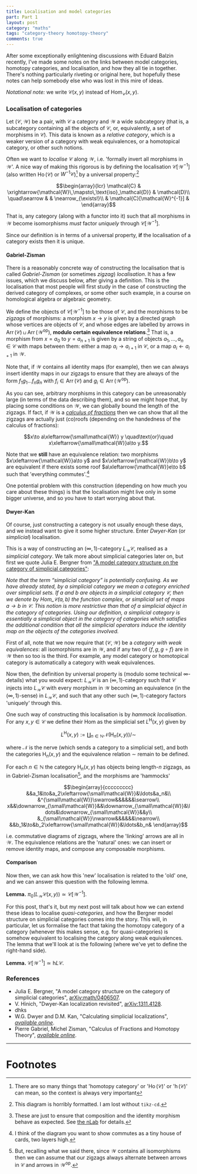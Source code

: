 ```yaml
---
title: Localisation and model categories
part: Part 1
layout: post
category: "maths"
tags: "category-theory homotopy-theory"
comments: true
---
```


After some exceptionally enlightening discussions with Eduard Balzin recently, I've made some notes on the links between model categories, homotopy categories, and localisation, and how they all tie in together.
There's nothing particularly riveting or original here, but hopefully these notes can help somebody else who was lost in this mire of ideas.

<!--more-->

_Notational note:_ we write $\mathcal{C}(x,y)$ instead of $\mathrm{Hom}_\mathcal{C}(x,y)$.



### Localisation of categories

Let $(\mathcal{C},\mathcal{W})$ be a pair, with $\mathcal{C}$ a category and $\mathcal{W}$ a wide subcategory (that is, a subcategory containing all the objects of $\mathcal{C}$, or, equivalently, a set of morphisms in $\mathcal{C}$).
This data is known as a _relative category_, which is a weaker version of a category with weak equivalences, or a homotopical category, or other such notions.

Often we want to _localise_ $\mathcal{C}$ along $\mathcal{W}$, i.e. 'formally invert all morphisms in $\mathcal{W}$'.
A nice way of making this rigorous is by defining the localisation $\mathcal{C}[\mathcal{W}^{-1}]$ (also written $\operatorname{Ho}(\mathcal{C})$ or $W^{-1}\mathcal{C}$)[^3] by a universal property:[^4]

$$\begin{array}{lcr}
    \mathcal{C} & \xrightarrow{\mathcal{W}\,\mapsto\,\text{iso}_\mathcal{D}} & \mathcal{D}\\
    \quad\searrow & & \nearrow_{\exists!}\\
    & \mathcal{C}[\mathcal{W}^{-1}] &
\end{array}$$

That is, any category (along with a functor into it) such that all morphisms in $\mathcal{W}$ become isomorphisms _must_ factor _uniquely_ through $\mathcal{C}[\mathcal{W}^{-1}]$.

Since our definition is in terms of a universal property, **if** the localisation of a category exists then it is unique.


#### Gabriel-Zisman

There is a reasonably concrete way of constructing the localisation that is called _Gabriel-Zisman_ (or sometimes _zigzag_) _localisation_.
It has a few issues, which we discuss below, after giving a definition.
This is the localisation that most people will first study in the case of constructing the derived category of complexes, or some other such example, in a course on homological algebra or algebraic geometry.

We define the objects of $\mathcal{C}[\mathcal{W}^{-1}]$ to be those of $\mathcal{C}$, and the morphisms to be _zigzags_ of morphisms: a morphism $x\to y$ is given by a directed graph whose vertices are objects of $\mathcal{C}$, and whose edges are labelled by arrows in $\operatorname{Arr}(\mathcal{C})\sqcup\operatorname{Arr}(\mathcal{W}^\text{op})$, **modulo certain equivalence relations**.[^1]
That is, a morphism from $x=a_0$ to $y=a_{n+1}$ is given by a string of objects $a_1,\ldots,a_n\in\mathcal{C}$ with maps between them: either a map $a_i\to a_{i+1}$ in $\mathcal{C}$, or a map $a_i\leftarrow a_{i+1}$ in $\mathcal{W}$.

Note that, if $\mathcal{W}$ contains all identity maps (for example), then we can always insert identity maps in our zigzags to ensure that they are always of the form $f_1g_1\ldots f_ng_n$ with $f_i\in\operatorname{Arr}(\mathcal{C})$ and $g_i\in\operatorname{Arr}(\mathcal{W}^\text{op})$.

As you can see, arbitrary morphisms in this category can be unreasonably large (in terms of the data describing them), and so we might hope that, by placing some conditions on $\mathcal{W}$, we can globally bound the length of the zigzags.
If fact, if $\mathcal{W}$ is a _[calculus of fractions](https://ncatlab.org/nlab/show/calculus+of+fractions#definition)_ then we can show that all the zigzags are actually just (co)roofs (depending on the handedness of the calculus of fractions):

$$x\to a\xleftarrow{\small\mathcal{W}} y \quad\text{or}\quad x\xleftarrow{\small\mathcal{W}}a\to y.$$

Note that we **still** have an equivalence relation: two morphisms $x\xleftarrow{\mathcal{W}}a\to y$ and $x\xleftarrow{\mathcal{W}}b\to y$ are equivalent if there exists some roof $a\xleftarrow{\mathcal{W}}e\to b$ such that 'everything commutes'.[^2]

One potential problem with this construction (depending on how much you care about these things) is that the localisation might live only in some bigger universe, and so you have to start worrying about that.


#### Dwyer-Kan

Of course, just constructing a category is not usually enough these days, and we instead want to give it some higher structure.
Enter _Dwyer-Kan_ (or _simplicial_) localisation.

This is a way of constructing an $(\infty,1)$-category $L_\mathcal{W}\mathcal{C}$, realised as a _simplicial category_.
We talk more about simplicial categories later on, but first we quote Julia E. Bergner from ["A model category structure on the category of simplicial categories"](https://arxiv.org/abs/math/0406507):

_Note that the term “simplicial category” is potentially confusing. As we have already stated, by a simplicial category we mean a category enriched over simplicial sets._
_If $a$ and $b$ are objects in a simplicial category $\mathcal{C}$, then we denote by $\mathrm{Hom}\_\mathcal{C}(a,b)$ the function complex, or simplicial set of maps $a\to b$ in $\mathcal{C}$._
_This notion is more restrictive than that of a simplicial object in the category of categories._
_Using our definition, a simplicial category is essentially a simplicial object in the category of categories which satisfies the additional condition that all the simplicial operators induce the identity map on the objects of the categories involved._

First of all, note that we now require that $(\mathcal{C},\mathcal{W})$ be a _category with weak equivalences_: all isomorphisms are in $\mathcal{W}$, and if any two of $\{f,g,g\circ f\}$ are in $\mathcal{W}$ then so too is the third.
For example, any model category or homotopical category is automatically a category with weak equivalences.

Now then, the definition by universal property is (modulo some technical $\infty$-details) what you would expect: $L_\mathcal{W}\mathcal{C}$ is an $(\infty,1)$-category such that $\mathcal{C}$ injects into $L_\mathcal{W}\mathcal{C}$ with every morphism in $\mathcal{W}$ becoming an equivalence (in the $(\infty,1)$-sense) in $L_\mathcal{W}\mathcal{C}$, and such that any other such $(\infty,1)$-category factors 'uniquely' through this.

One such way of constructing this localisation is by _hammock localisation_.
For any $x,y\in\mathcal{C}$ we define their $\mathrm{Hom}$ as the simplicial set $L^\mathrm{H}(x,y)$ given by

$$L^\mathrm{H}(x,y) := \coprod_{n\in\mathbb{N}}\mathcal{N}(\operatorname{H}_n(x,y))/\sim$$

where $\mathcal{N}$ is the nerve (which sends a category to a simplicial set), and both the categories $\operatorname{H}_n(x,y)$ and the equivalence relation $\sim$ remain to be defined.

For each $n\in\mathbb{N}$ the category $\operatorname{H}_n(x,y)$ has objects being length-$n$ zigzags, as in Gabriel-Zisman localisation[^5], and the morphisms are 'hammocks'

$$\begin{array}{ccccccccc}
    &&a_1&\to&a_2\xleftarrow{\small\mathcal{W}}&\ldots&a_n&\\
    &^{\small\mathcal{W}}\swarrow&&&&&&\searrow\\
    x&&\downarrow_{\small\mathcal{W}}&&\downarrow_{\small\mathcal{W}}&\ldots&\downarrow_{\small\mathcal{W}}&&y\\
    &_{\small\mathcal{W}}\nwarrow&&&&&&\nearrow\\
    &&b_1&\to&b_2\xleftarrow{\small\mathcal{W}}&\ldots&b_n&
\end{array}$$

i.e. commutative diagrams of zigzags, where the 'linking' arrows are all in $\mathcal{W}$.
The equivalence relations are the 'natural' ones: we can insert or remove identity maps, and compose any composable morphisms.

#### Comparison

Now then, we can ask how this 'new' localisation is related to the 'old' one, and we can answer this question with the following lemma.

**Lemma.** $\pi_0(L_\mathcal{W}\mathcal{C}(x,y))\simeq\mathcal{C}[\mathcal{W}^{-1}]$.

For this post, that's it, but my next post will talk about how we can extend these ideas to localise _quasi-categories_, and how the Bergner model structure on simplicial categories comes into the story.
This will, in particular, let us formalise the fact that taking the homotopy category of a category (whenever this makes sense, e.g. for quasi-categories) is somehow equivalent to localising the category along weak equivalences.
The lemma that we'll look at is the following (where we've yet to define the right-hand side).

**Lemma.** $\mathcal{C}[\mathcal{W}^{-1}]\simeq\mathrm{h}L\mathcal{C}$.

### References

- Julia E. Bergner, "A model category structure on the category of simplicial categories", [arXiv:math/0406507](https://arxiv.org/abs/math/0406507).
- V. Hinich, "Dwyer-Kan localization revisited", [arXiv:1311.4128](https://arxiv.org/abs/1311.4128).
- dhks
- W.G. Dwyer and D.M. Kan, "Calculating simplicial localizations", [_available online_](https://www3.nd.edu/~wgd/Dvi/CalculatingSimplicialLocalizations.pdf).
- Pierre Gabriel, Michel Zisman, "Calculus of Fractions and Homotopy Theory", [_available online_](http://web.math.rochester.edu/people/faculty/doug/otherpapers/GZ.pdf).

---

# Footnotes

[^1]: These are just to ensure that composition and the identity morphism behave as expected. See [the nLab](https://ncatlab.org/nlab/show/localization#general_construction) for details.
[^2]: I think of the diagram you want to show commutes as a tiny house of cards, two layers high.
[^3]: There are so many things that 'homotopy category' or '$\operatorname{Ho}(\mathcal{C})$' or '$\operatorname{h}(\mathcal{C})$' can mean, so the context is always very important
[^4]: This diagram is horribly formatted. I am lost without `tikz-cd`.
[^5]: But, recalling what we said there, since $\mathcal{W}$ contains all isomorphisms then we can assume that our zigzags always alternate between arrows in $\mathcal{C}$ and arrows in $\mathcal{W}^\text{op}$.